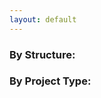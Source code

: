 ```yaml
---
layout: default
---
```


<h3>By Structure:</h3>
<ul id="inventory" class="accordion inventoryAccordion"></ul>

<h3>By Project Type:</h3>
<ul id="inventorytype" class="accordion inventoryAccordion"></ul>

